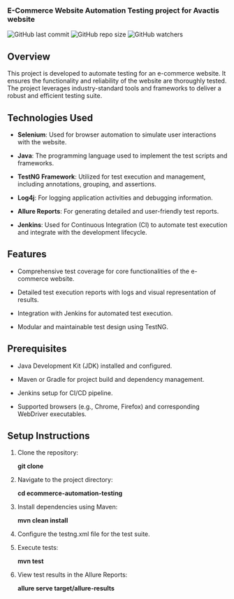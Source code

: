 ### E-Commerce Website Automation Testing project for Avactis website
![GitHub last commit](https://img.shields.io/github/last-commit/anaghakarurkar/Avactis?style=plastic) ![GitHub repo size](https://img.shields.io/github/repo-size/anaghakarurkar/Avactis) ![GitHub watchers](https://img.shields.io/github/watchers/anaghakarurkar/Avactis)

## Overview

This project is developed to automate testing for an e-commerce website. It ensures the functionality and reliability of the website are thoroughly tested. The project leverages industry-standard tools and frameworks to deliver a robust and efficient testing suite.

## Technologies Used

- **Selenium**: Used for browser automation to simulate user interactions with the website.

- **Java**: The programming language used to implement the test scripts and frameworks.

- **TestNG Framework**: Utilized for test execution and management, including annotations, grouping, and assertions.

- **Log4j**: For logging application activities and debugging information.

- **Allure Reports**: For generating detailed and user-friendly test reports.

- **Jenkins**: Used for Continuous Integration (CI) to automate test execution and integrate with the development lifecycle.

## Features

- Comprehensive test coverage for core functionalities of the e-commerce website.

- Detailed test execution reports with logs and visual representation of results.

- Integration with Jenkins for automated test execution.

- Modular and maintainable test design using TestNG.

## Prerequisites

- Java Development Kit (JDK) installed and configured.

- Maven or Gradle for project build and dependency management.

- Jenkins setup for CI/CD pipeline.

- Supported browsers (e.g., Chrome, Firefox) and corresponding WebDriver executables.

## Setup Instructions

<ol>
  <li><p>Clone the repository:</p> <p><strong>  git clone</strong></p></li>
  <li><p>Navigate to the project directory:</p><p><strong>  cd ecommerce-automation-testing</strong></p></li>
  <li> <p>Install dependencies using Maven:</p> <p><strong>  mvn clean install</strong></p></li>
  <li>Configure the testng.xml file for the test suite.</li>
  <li><p>Execute tests:</p> <p><strong>  mvn test</strong></p></li>
  <li><p>View test results in the Allure Reports:</p> <p><strong>  allure serve target/allure-results</strong></p> </li>
</ol>





